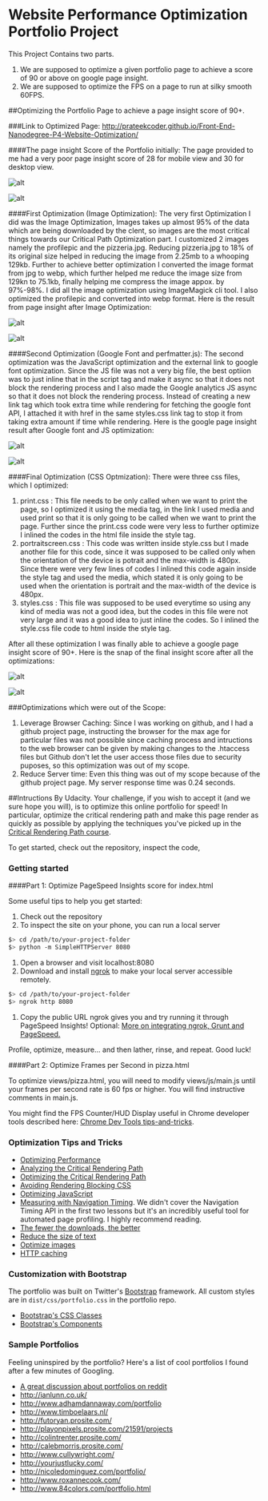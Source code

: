 # Website Performance Optimization Portfolio Project

This Project Contains two parts.
 1. We are supposed to optimize a given portfolio page to achieve a score of 90 or above on google page insight.
 2. We are supposed to optimize the FPS on a page to run at silky smooth 60FPS.

##Optimizing the Portfolio Page to achieve a page insight score of 90+.

###Link to Optimized Page:
http://prateekcoder.github.io/Front-End-Nanodegree-P4-Website-Optimization/

####The page insight Score of the Portfolio initially:
The page provided to me had a very poor page insight score of 28 for mobile view and 30 for desktop view.

![alt](http://s22.postimg.org/ick38se4x/Mobile_View_Before.png)

![alt](http://s18.postimg.org/ylprqhwo9/Desktop_View_Before.png)

####First Optimization (Image Optimization):
The very first Optimization I did was the Image Optimization, Images takes up almost 95% of the data which are being downloaded by the clent, so images are the most critical things towards our Critical Path Optimization part. I customized 2 images namely the profilepic and the pizzeria.jpg. Reducing pizzeria.jpg to 18% of its original size helped in reducing the image from 2.25mb to a whooping 129kb. Further to achieve better optimization I converted the image format from jpg to webp, which further helped me reduce the image size from 129kn to 75.1kb, finally helping me compress the image appox. by 97%-98%. I did all the image optimization using ImageMagick cli tool. I also optimized the profilepic and converted into webp format.
Here is the result from page insight after Image Optimization:

![alt](http://s22.postimg.org/m4looxh1t/Mobile_View_Image_Optimization.png)

![alt](http://s7.postimg.org/kx7udxuh7/Desktop_View_Image_Optimization.png)

####Second Optimization (Google Font and perfmatter.js):
The second optimization was the JavaScript optimization and the external link to google font optimization. Since the JS file was not a very big file, the best optiion was to just inline that in the script tag and make it async so that it does not block the rendering process and I also made the Google analytics JS async so that it does not block the rendering process. Instead of creating a new link tag which took extra time while rendering for fetching the google font API, I attached it with href in the same styles.css link tag to stop it from taking extra amount if time while rendering. 
Here is the google page insight result after Google font and JS optimization:

![alt](http://s28.postimg.org/xbv1a0b4t/Mobile_View_After_Google_Font_Optimization.png)

![alt](http://s10.postimg.org/8vzz595uh/Desktop_View_After_Google_Font_Optimization.png)

####Final Optimization (CSS Optmization):
There were three css files, which I optimized:
 1. print.css : This file needs to be only called when we want to print the page, so I optimized it using the media tag, in the link I used media and used print so that it is only going to be called when we want to print the page. Further since the print.css code were very less to further optimize I inlined the codes in the html file inside the style tag.
 2. portraitscreen.css : This code was written inside style.css but I made another file for this code, since it was supposed to be called only when the orientation of the device is potrait and the max-width is 480px. Since there were very few lines of codes I inlined this code again inside the style tag and used the media, which stated it is only going to be used when the orientation is portrait and the max-width of the device is 480px.
 3. styles.css : This file was supposed to be used everytime so using any kind of media was not a good idea, but the codes in this file were not very large and it was a good idea to just inline the codes. So I inlined the style.css file code to html inside the style tag.

After all these optimization I was finally able to achieve a google page insight score of 90+. Here is the snap of the final insight score after all the optimizations:

![alt](http://s22.postimg.org/4y7xfi5ch/Final_Mobile_View_Page_Speed.png)

![alt](http://s16.postimg.org/o5fhozd39/Final_Desktop_View_Page_Speed.png)

###Optimizations which were out of the Scope:

 1. Leverage Browser Caching: Since I was working on github, and I had a github project page, instructing the browser for the max age for particular files was not possible since caching process and intructions to the web browser can be given by making changes to the .htaccess files but Github don't let the user access those files due to security puposes, so this optimization was out of my scope.
 2. Reduce Server time: Even this thing was out of my scope because of the github project page. My server response time was 0.24 seconds.


##Intructions By Udacity.
Your challenge, if you wish to accept it (and we sure hope you will), is to optimize this online portfolio for speed! In particular, optimize the critical rendering path and make this page render as quickly as possible by applying the techniques you've picked up in the [Critical Rendering Path course](https://www.udacity.com/course/ud884).

To get started, check out the repository, inspect the code,

### Getting started

####Part 1: Optimize PageSpeed Insights score for index.html

Some useful tips to help you get started:

1. Check out the repository
1. To inspect the site on your phone, you can run a local server

  ```bash
  $> cd /path/to/your-project-folder
  $> python -m SimpleHTTPServer 8080
  ```

1. Open a browser and visit localhost:8080
1. Download and install [ngrok](https://ngrok.com/) to make your local server accessible remotely.

  ``` bash
  $> cd /path/to/your-project-folder
  $> ngrok http 8080
  ```

1. Copy the public URL ngrok gives you and try running it through PageSpeed Insights! Optional: [More on integrating ngrok, Grunt and PageSpeed.](http://www.jamescryer.com/2014/06/12/grunt-pagespeed-and-ngrok-locally-testing/)

Profile, optimize, measure... and then lather, rinse, and repeat. Good luck!

####Part 2: Optimize Frames per Second in pizza.html

To optimize views/pizza.html, you will need to modify views/js/main.js until your frames per second rate is 60 fps or higher. You will find instructive comments in main.js. 

You might find the FPS Counter/HUD Display useful in Chrome developer tools described here: [Chrome Dev Tools tips-and-tricks](https://developer.chrome.com/devtools/docs/tips-and-tricks).

### Optimization Tips and Tricks
* [Optimizing Performance](https://developers.google.com/web/fundamentals/performance/ "web performance")
* [Analyzing the Critical Rendering Path](https://developers.google.com/web/fundamentals/performance/critical-rendering-path/analyzing-crp.html "analyzing crp")
* [Optimizing the Critical Rendering Path](https://developers.google.com/web/fundamentals/performance/critical-rendering-path/optimizing-critical-rendering-path.html "optimize the crp!")
* [Avoiding Rendering Blocking CSS](https://developers.google.com/web/fundamentals/performance/critical-rendering-path/render-blocking-css.html "render blocking css")
* [Optimizing JavaScript](https://developers.google.com/web/fundamentals/performance/critical-rendering-path/adding-interactivity-with-javascript.html "javascript")
* [Measuring with Navigation Timing](https://developers.google.com/web/fundamentals/performance/critical-rendering-path/measure-crp.html "nav timing api"). We didn't cover the Navigation Timing API in the first two lessons but it's an incredibly useful tool for automated page profiling. I highly recommend reading.
* <a href="https://developers.google.com/web/fundamentals/performance/optimizing-content-efficiency/eliminate-downloads.html">The fewer the downloads, the better</a>
* <a href="https://developers.google.com/web/fundamentals/performance/optimizing-content-efficiency/optimize-encoding-and-transfer.html">Reduce the size of text</a>
* <a href="https://developers.google.com/web/fundamentals/performance/optimizing-content-efficiency/image-optimization.html">Optimize images</a>
* <a href="https://developers.google.com/web/fundamentals/performance/optimizing-content-efficiency/http-caching.html">HTTP caching</a>

### Customization with Bootstrap
The portfolio was built on Twitter's <a href="http://getbootstrap.com/">Bootstrap</a> framework. All custom styles are in `dist/css/portfolio.css` in the portfolio repo.

* <a href="http://getbootstrap.com/css/">Bootstrap's CSS Classes</a>
* <a href="http://getbootstrap.com/components/">Bootstrap's Components</a>

### Sample Portfolios

Feeling uninspired by the portfolio? Here's a list of cool portfolios I found after a few minutes of Googling.

* <a href="http://www.reddit.com/r/webdev/comments/280qkr/would_anybody_like_to_post_their_portfolio_site/">A great discussion about portfolios on reddit</a>
* <a href="http://ianlunn.co.uk/">http://ianlunn.co.uk/</a>
* <a href="http://www.adhamdannaway.com/portfolio">http://www.adhamdannaway.com/portfolio</a>
* <a href="http://www.timboelaars.nl/">http://www.timboelaars.nl/</a>
* <a href="http://futoryan.prosite.com/">http://futoryan.prosite.com/</a>
* <a href="http://playonpixels.prosite.com/21591/projects">http://playonpixels.prosite.com/21591/projects</a>
* <a href="http://colintrenter.prosite.com/">http://colintrenter.prosite.com/</a>
* <a href="http://calebmorris.prosite.com/">http://calebmorris.prosite.com/</a>
* <a href="http://www.cullywright.com/">http://www.cullywright.com/</a>
* <a href="http://yourjustlucky.com/">http://yourjustlucky.com/</a>
* <a href="http://nicoledominguez.com/portfolio/">http://nicoledominguez.com/portfolio/</a>
* <a href="http://www.roxannecook.com/">http://www.roxannecook.com/</a>
* <a href="http://www.84colors.com/portfolio.html">http://www.84colors.com/portfolio.html</a>
